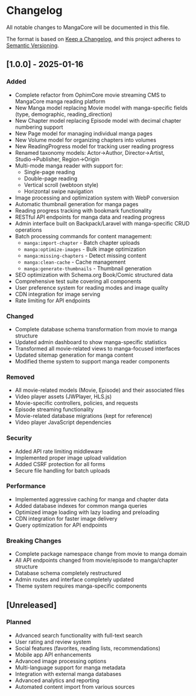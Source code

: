 # Changelog

All notable changes to MangaCore will be documented in this file.

The format is based on [Keep a Changelog](https://keepachangelog.com/en/1.0.0/),
and this project adheres to [Semantic Versioning](https://semver.org/spec/v2.0.0.html).

## [1.0.0] - 2025-01-16

### Added
- Complete refactor from OphimCore movie streaming CMS to MangaCore manga reading platform
- New Manga model replacing Movie model with manga-specific fields (type, demographic, reading_direction)
- New Chapter model replacing Episode model with decimal chapter numbering support
- New Page model for managing individual manga pages
- New Volume model for organizing chapters into volumes
- New ReadingProgress model for tracking user reading progress
- Renamed taxonomy models: Actor→Author, Director→Artist, Studio→Publisher, Region→Origin
- Multi-mode manga reader with support for:
  - Single-page reading
  - Double-page reading
  - Vertical scroll (webtoon style)
  - Horizontal swipe navigation
- Image processing and optimization system with WebP conversion
- Automatic thumbnail generation for manga pages
- Reading progress tracking with bookmark functionality
- RESTful API endpoints for manga data and reading progress
- Admin interface built on Backpack/Laravel with manga-specific CRUD operations
- Batch processing commands for content management:
  - `manga:import-chapter` - Batch chapter uploads
  - `manga:optimize-images` - Bulk image optimization
  - `manga:missing-chapters` - Detect missing content
  - `manga:clean-cache` - Cache management
  - `manga:generate-thumbnails` - Thumbnail generation
- SEO optimization with Schema.org Book/Comic structured data
- Comprehensive test suite covering all components
- User preference system for reading modes and image quality
- CDN integration for image serving
- Rate limiting for API endpoints

### Changed
- Complete database schema transformation from movie to manga structure
- Updated admin dashboard to show manga-specific statistics
- Transformed all movie-related views to manga-focused interfaces
- Updated sitemap generation for manga content
- Modified theme system to support manga reader components

### Removed
- All movie-related models (Movie, Episode) and their associated files
- Video player assets (JWPlayer, HLS.js)
- Movie-specific controllers, policies, and requests
- Episode streaming functionality
- Movie-related database migrations (kept for reference)
- Video player JavaScript dependencies

### Security
- Added API rate limiting middleware
- Implemented proper image upload validation
- Added CSRF protection for all forms
- Secure file handling for batch uploads

### Performance
- Implemented aggressive caching for manga and chapter data
- Added database indexes for common manga queries
- Optimized image loading with lazy loading and preloading
- CDN integration for faster image delivery
- Query optimization for API endpoints

### Breaking Changes
- Complete package namespace change from movie to manga domain
- All API endpoints changed from movie/episode to manga/chapter structure
- Database schema completely restructured
- Admin routes and interface completely updated
- Theme system requires manga-specific components

## [Unreleased]

### Planned
- Advanced search functionality with full-text search
- User rating and review system
- Social features (favorites, reading lists, recommendations)
- Mobile app API enhancements
- Advanced image processing options
- Multi-language support for manga metadata
- Integration with external manga databases
- Advanced analytics and reporting
- Automated content import from various sources